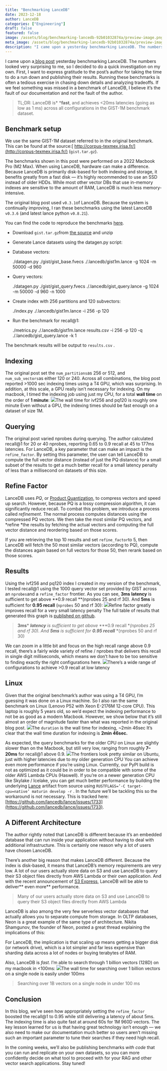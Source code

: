 ```yaml
---
title: "Benchmarking LanceDB"
date: 2023-12-18
author: LanceDB
categories: ["Engineering"]
draft: false
featured: false
image: /assets/blog/benchmarking-lancedb-92b01032874a/preview-image.png
meta_image: /assets/blog/benchmarking-lancedb-92b01032874a/preview-image.png
description: "I came upon a yesterday benchmarking LanceDB. The numbers looked very surprising to me, so I decided to do a quick investigation on my own."
---
```


I came upon a[ blog post](https://medium.com/@plaggy/lancedb-vs-qdrant-caf01c89965a) yesterday benchmarking LanceDB. The numbers looked very surprising to me, so I decided to do a quick investigation on my own. First, I want to express gratitude to the post’s author for taking the time to do a run down and publishing their results. Running these benchmarks is often a tedious exercise in chasing down details and analyzing tradeoffs. If we feel something was missed in a benchmark of LanceDB, I believe it’s the fault of our documentation and *not* the fault of the author.

> TL;DR: LanceDB is* ***fast**, and achieves <20ms latencies (going as low as 1 ms) across all configurations in the GIST-1M benchmark dataset.

## Benchmark setup

We use the same GIST-1M dataset referred to in the original benchmark. This can be found at the source:[ http://corpus-texmex.irisa.fr/](http://corpus-texmex.irisa.fr/) (`gist.tar.gz`).

The benchmarks shown in this post were performed on a 2022 Macbook Pro (M2 Max). When using LanceDB, hardware can make a difference. Because LanceDB is primarily disk-based for both indexing and storage, it benefits greatly from a fast disk — it’s highly recommended to use an SSD instead of older HDDs. While most other vector DBs that use in-memory indexes are sensitive to the amount of RAM, LanceDB is much less memory-intensive.

The original blog post used `v0.3.1`of LanceDB. Because the system is continually improving, I ran these benchmarks using the latest LanceDB `v0.3.6` (and latest lance python `v0.8.21`).

You can find the code to reproduce the benchmarks [here](https://github.com/lancedb/lance/tree/main/benchmarks/sift).

- Download `gist.tar.gz`from [the source](http://corpus-texmex.irisa.fr/) and unzip
- Generate Lance datasets using the datagen.py script:
- Database vectors:

    ./datagen.py ./gist/gist_base.fvecs ./.lancedb/gist1m.lance -g 1024 -m 50000 -d 960

- Query vectors:

    ./datagen.py ./gist/gist_query.fvecs ./.lancedb/gist_query.lance -g 1024 -m 50000 -d 960 -n 1000

- Create index with 256 partitions and 120 subvectors:

    ./index.py ./.lancedb/gist1m.lance -i 256 -p 120

- Run the benchmark for recall@1:

    ./metrics.py ./.lancedb/gist1m.lance results.csv -i 256 -p 120 -q ./.lancedb/gist_query.lance -k 1

The benchmark results will be output to `results.csv` .

## Indexing

The original post set the `num_partitions`as 256 or 512, and `num_sub_vectors`as either 120 or 240. Across all combinations, the blog post reported >1000 sec indexing times using a T4 GPU, which was surprising. In addition, at this scale, a GPU really isn’t necessary for indexing. On my macbook, I timed the indexing job using just my CPU, for a total **wall time** on the order of **1 minute**:
![](https://miro.medium.com/v2/resize:fit:1400/0*WLB1_Zm5tCLkBfZL)The wall time for ivf256 and pq120 is roughly one minute
Even without a GPU, the indexing times should be fast enough on a dataset of size 1M.

## Querying

The original post varied nprobes during querying. The author calculated recall@1 for 20 or 40 nprobes, reporting 0.65 to 0.9 recall at 45 to 177ms latencies. For LanceDB, a key parameter that can make an impact is the `refine_factor`. By setting this parameter, the user can tell LanceDB to compute the full vector distance (instead of just the PQ distance) for a small subset of the results to get a much better recall for a small latency penalty of less than a millisecond on datasets of this size.

## Refine Factor

LanceDB uses *PQ*, or [Product Quantization](https://inria.hal.science/inria-00514462v2/document), to compress vectors and speed up search. However, because PQ is a lossy compression algorithm, it can significantly reduce recall. To combat this problem, we introduce a process called *refinement*. The normal process computes distances using the compressed PQ vectors. We then take the most similar PQ vectors, and *refine *the results by fetching the actual vectors and computing the full vector distance and reordering based on those scores.

If you are retrieving the top 10 results and set `refine_factor`to 5, then LanceDB will fetch the 50 most similar vectors (according to PQ), compute the distances again based on full vectors for those 50, then rerank based on those scores.

## Results

Using the ivf256 and pq120 index I created in my version of the benchmark, I tested recall@1 using the 1000 query vector set provided by GIST across an `nprobes`and a `refine_factor` frontier. As you can see, **3ms** **latency** is sufficient to get above **0.9 recall **(nprobes 25 and rf 30). And **5ms** is sufficient for **0.95 recall** (`nprobes` 50 and rf 30):
![](https://miro.medium.com/v2/resize:fit:1400/0*niFqM_BobpkUzND2)Refine factor greatly improves recall for a very small latency penalty
The full table of results that generated this graph is [published on github](https://raw.githubusercontent.com/lancedb/lance/main/benchmarks/sift/lance_gist1m_stats.csv).

> **3ms*** ***latency*** *is sufficient to get above* ***0.9 recall **(nprobes 25 and rf 30). And* ***5ms*** *is sufficient for* ***0.95 recall*** *(nprobes 50 and rf 30)

We can zoom in a little bit and focus on the high recall range above 0.9 recall, there’s a fairly wide variety of refine / nprobes that delivers this recall in single digit milliseconds, which means we don’t have to be too sensitive to finding exactly the right configurations here.
![](https://miro.medium.com/v2/resize:fit:1400/0*pyrkqDTByvqwXx9t)There’s a wide range of configurations to achieve >0.9 recall at low latency
## Linux

Given that the original benchmark’s author was using a T4 GPU, I’m guessing it was done on a Linux machine. So I also ran the same benchmark on Linux (Lenovo P52 with Xeon E-2176M 12-core CPU). This laptop is roughly 5 years old, so we’d expect the indexing performance to not be as good as a modern Macbook. However, we show below that it’s still almost an order of magnitude faster than what was reported in the original blog post.
![](https://miro.medium.com/v2/resize:fit:1400/0*8Hwa_vv3TOgqq-Fq)The `duration` is the wall time for indexing, ~2min 46sec
It’s clear that the wall time duration for indexing is **2min 46sec.**

As expected, the query benchmarks for the older CPU on Linux are slightly slower than on the Macbook, but still very low, ranging from roughly **7–20ms** for recall@1 above 0.9.
![](https://miro.medium.com/v2/resize:fit:1400/0*4Ev37T0q0N_dSySd)The frontiers look pretty similar on Ubuntu, just with higher latencies due to my older generation CPU
You can achieve even more performance if you’re using Linux. Currently, our PyPI build is not as optimized as it could be in order to be compatible with some of the older AWS Lambda CPUs (Haswell). If you’re on a newer generation CPU like Skylake / Icelake, you can get much better performance by building the underlying [Lance](http://github.com/lancedb/lance) artifact from source using `RUSTFLAGS=’-C target-cpu=native’ maturin develop -r` . In the future we’ll be tackling this so the workaround is not necessary. This is tracked here: [https://github.com/lancedb/lance/issues/1733](https://github.com/lancedb/lance/issues/1733).

## A Different Architecture

The author rightly noted that LanceDB is different because it’s an embedded database that can run inside your application without having to deal with additional infrastructure. This is certainly one reason why a lot of users have chosen LanceDB.

There’s another big reason that makes LanceDB different. Because the index is disk-based, it means that LanceDB’s memory requirements are very low. A lot of our users actually store data on S3 and use LanceDB to query their S3 object files directly from AWS Lambda or their own application. And with the recent announcement of [S3 Express](https://aws.amazon.com/s3/storage-classes/express-one-zone/), LanceDB will be able to deliver** even more** performance.

> Many of our users actually store data on S3 and use LanceDB to query their S3 object files directly from AWS Lambda

LanceDB is also among the very few serverless vector databases that actually allows you to separate compute from storage. In OLTP databases, Neon is a great example of the same type of architecture. Nikita Shamgunov, the founder of Neon, posted a great thread explaining the implications of this:

For LanceDB, the implication is that scaling up means getting a bigger disk (or network drive), which is a lot simpler and far less expensive than sharding data across a lot of nodes or buying terabytes of RAM.

Also, LanceDB is *fast*. I’m able to search through 1 billion vectors (128D) on my macbook in <100ms:
![](https://miro.medium.com/v2/resize:fit:1400/0*0fLf5W7AJVo6puKI)The wall time for searching over 1 billion vectors on a single node is easily under 100ms
> Searching over 1B vectors on a single node in under 100 ms

## Conclusion

In this blog, we’ve seen how appropriately setting the `refine_factor` boosted the recall@1 to 0.95 while still delivering a latency of about 5ms. The indexing time is also quite fast at around 60s for 1M 960D vectors. The key lesson learned for us is that having great technology isn’t enough — we also need to make our documentation much better so users aren’t missing such an important parameter to tune their searches if they need high recall.

In the coming weeks, we’ll also be publishing benchmarks *with code* that you can run and replicate on your own datasets, so you can more confidently decide on what tool to proceed with for your RAG and other vector search applications. Stay tuned!
